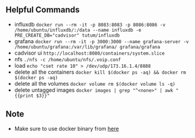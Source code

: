 ## Helpful Commands
* influxdb `docker run --rm -it -p 8083:8083 -p 8086:8086 -v /home/ubuntu/influxdb/:/data --name influxdb -e PRE_CREATE_DB="cadvisor" tutum/influxdb`
* grafana `docker run --rm -it -p 3000:3000 --name grafana-server -v /home/ubuntu/grafana:/var/lib/grafana/ grafana/grafana`
* cadvisor ui `http://localhost:8080/containers/system.slice`
* nfs `./nfs -c /home/ubuntu/nfs/.voip.conf`
* load `echo "cset rate 10" > /dev/udp/173.16.1.4/8888`
* delete all the containers `docker kill $(docker ps -aq) && docker rm $(docker ps -aq)`
* delete all the volumes `docker volume rm $(docker volume ls -q)`
* delete untagged images `docker images | grep "^<none>" | awk "{{print $3}}"`

## Note
* Make sure to use docker binary from [here](https://github.com/mangalaman93/docker/raw/merge_add_set/bundles/1.9.0/binary/docker-1.9.0)
